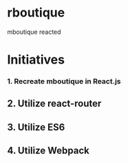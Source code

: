 # rboutique
mboutique reacted

# Initiatives
### 1. Recreate mboutique in React.js

## 2. Utilize react-router
## 3. Utilize ES6
## 4. Utilize Webpack
